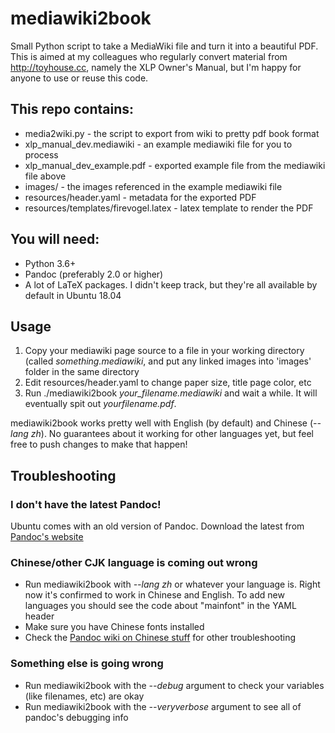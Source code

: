 # mediawiki2book

Small Python script to take a MediaWiki file and turn it into a beautiful PDF. This is aimed at my colleagues who regularly convert material from http://toyhouse.cc, namely the XLP Owner's Manual, but I'm happy for anyone to use or reuse this code.

## This repo contains:

* media2wiki.py - the script to export from wiki to pretty pdf book format
* xlp_manual_dev.mediawiki - an example mediawiki file for you to process
* xlp_manual_dev_example.pdf - exported example file from the mediawiki file above
* images/ - the images referenced in the example mediawiki file
* resources/header.yaml - metadata for the exported PDF
* resources/templates/firevogel.latex - latex template to render the PDF

## You will need:

* Python 3.6+
* Pandoc (preferably 2.0 or higher)
* A lot of LaTeX packages. I didn't keep track, but they're all available by default in Ubuntu 18.04

## Usage

1. Copy your mediawiki page source to a file in your working directory (called *something.mediawiki*, and put any linked images into 'images' folder in the same directory
2. Edit resources/header.yaml to change paper size, title page color, etc
3. Run ./mediawiki2book *your_filename.mediawiki* and wait a while. It will eventually spit out *yourfilename.pdf*.

mediawiki2book works pretty well with English (by default) and Chinese (*--lang zh*). No guarantees about it working for other languages yet, but feel free to push changes to make that happen!

## Troubleshooting

### I don't have the latest Pandoc!

Ubuntu comes with an old version of Pandoc. Download the latest from [Pandoc's website](https://pandoc.org/installing.html)

### Chinese/other CJK language is coming out wrong

* Run mediawiki2book with *--lang zh* or whatever your language is. Right now it's confirmed to work in Chinese and English. To add new languages you should see the code about "mainfont" in the YAML header
* Make sure you have Chinese fonts installed
* Check the [Pandoc wiki on Chinese stuff](https://github.com/jgm/pandoc/wiki/Pandoc-with-Chinese) for other troubleshooting

### Something else is going wrong

* Run mediawiki2book with the *--debug* argument to check your variables (like filenames, etc) are okay
* Run mediawiki2book with the *--veryverbose* argument to see all of pandoc's debugging info